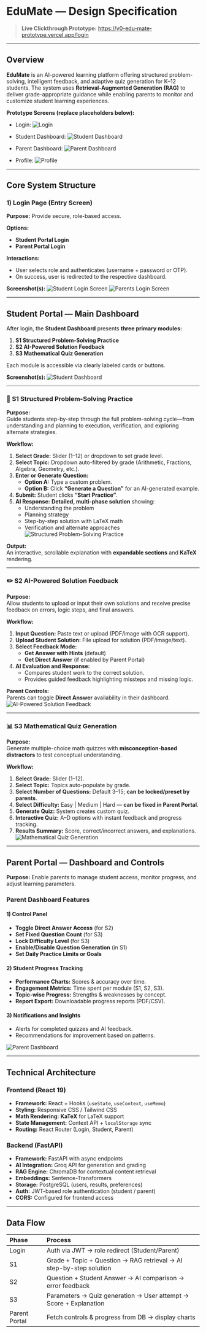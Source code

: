 # EduMate — Design Specification

> **Live Clickthrough Prototype:** https://v0-edu-mate-prototype.vercel.app/login  

---

## Overview

**EduMate** is an AI-powered learning platform offering structured problem-solving, intelligent feedback, and adaptive quiz generation for K–12 students. The system uses **Retrieval-Augmented Generation (RAG)** to deliver grade-appropriate guidance while enabling parents to monitor and customize student learning experiences.

**Prototype Screens (replace placeholders below):**
- Login: ![Login](resources/slogin.png)
  
- Student Dashboard: ![Student Dashboard](resources/sdboard.png)
  
- Parent Dashboard: ![Parent Dashboard](resources/pdboard.png)
  
- Profile: ![Profile](resources/profile.jpeg)

---

## Core System Structure

### 1) Login Page (Entry Screen)
**Purpose:** Provide secure, role-based access.

**Options:**
- **Student Portal Login**
- **Parent Portal Login**

**Interactions:**
- User selects role and authenticates (username + password or OTP).
- On success, user is redirected to the respective dashboard.

**Screenshot(s):**
![Student Login Screen](resources/slogin.png)
![Parents Login Screen](resources/plogin.png)

---

## Student Portal — Main Dashboard

After login, the **Student Dashboard** presents **three primary modules:**
1. **S1 Structured Problem-Solving Practice**
2. **S2 AI-Powered Solution Feedback**
3. **S3 Mathematical Quiz Generation**

Each module is accessible via clearly labeled cards or buttons.

**Screenshot(s):**
![Student Dashboard](resources/sdboard.png)

---

### 🧩 S1 Structured Problem-Solving Practice

**Purpose:**  
Guide students step-by-step through the full problem-solving cycle—from understanding and planning to execution, verification, and exploring alternate strategies.

**Workflow:**
1. **Select Grade:** Slider (1–12) or dropdown to set grade level.  
2. **Select Topic:** Dropdown auto-filtered by grade (Arithmetic, Fractions, Algebra, Geometry, etc.).  
3. **Enter or Generate Question:**  
   - **Option A:** Type a custom problem.  
   - **Option B:** Click **“Generate a Question”** for an AI-generated example.  
4. **Submit:** Student clicks **“Start Practice”**.  
5. **AI Response:** **Detailed, multi-phase solution** showing:  
   - Understanding the problem  
   - Planning strategy  
   - Step-by-step solution with LaTeX math  
   - Verification and alternate approaches  
![Structured Problem-Solving Practice](resources/S1.png)

**Output:**  
An interactive, scrollable explanation with **expandable sections** and **KaTeX** rendering.

---

### ✏️ S2 AI-Powered Solution Feedback

**Purpose:**  
Allow students to upload or input their own solutions and receive precise feedback on errors, logic steps, and final answers.

**Workflow:**
1. **Input Question:** Paste text or upload (PDF/image with OCR support).  
2. **Upload Student Solution:** File upload for solution (PDF/image/text).  
3. **Select Feedback Mode:**  
   - **Get Answer with Hints** (default)  
   - **Get Direct Answer** (if enabled by Parent Portal)  
4. **AI Evaluation and Response:**  
   - Compares student work to the correct solution.  
   - Provides guided feedback highlighting missteps and missing logic.  

**Parent Controls:**  
Parents can toggle **Direct Answer** availability in their dashboard.  
![AI-Powered Solution Feedback](resources/S2.png)

---

### 📊 S3 Mathematical Quiz Generation

**Purpose:**  
Generate multiple-choice math quizzes with **misconception-based distractors** to test conceptual understanding.

**Workflow:**
1. **Select Grade:** Slider (1–12).  
2. **Select Topic:** Topics auto-populate by grade.  
3. **Select Number of Questions:** Default 3–15; **can be locked/preset by parents**.  
4. **Select Difficulty:** Easy | Medium | Hard — **can be fixed in Parent Portal**.  
5. **Generate Quiz:** System creates custom quiz.  
6. **Interactive Quiz:** A–D options with instant feedback and progress tracking.  
7. **Results Summary:** Score, correct/incorrect answers, and explanations.  
![Mathematical Quiz Generation](resources/S3.png)

---

## Parent Portal — Dashboard and Controls

**Purpose:** Enable parents to manage student access, monitor progress, and adjust learning parameters.

### Parent Dashboard Features

#### 1) Control Panel
- **Toggle Direct Answer Access** (for S2)  
- **Set Fixed Question Count** (for S3)  
- **Lock Difficulty Level** (for S3)  
- **Enable/Disable Question Generation** (in S1)  
- **Set Daily Practice Limits or Goals**  

#### 2) Student Progress Tracking
- **Performance Charts:** Scores & accuracy over time.  
- **Engagement Metrics:** Time spent per module (S1, S2, S3).  
- **Topic-wise Progress:** Strengths & weaknesses by concept.  
- **Report Export:** Downloadable progress reports (PDF/CSV).

#### 3) Notifications and Insights
- Alerts for completed quizzes and AI feedback.  
- Recommendations for improvement based on patterns.

![Parent Dashboard](resources/pdboard.png)

---

## Technical Architecture

### Frontend (React 19)
- **Framework:** React + Hooks (`useState`, `useContext`, `useMemo`)  
- **Styling:** Responsive CSS / Tailwind CSS  
- **Math Rendering:** **KaTeX** for LaTeX support  
- **State Management:** Context API + `localStorage` sync  
- **Routing:** React Router (Login, Student, Parent)

### Backend (FastAPI)
- **Framework:** FastAPI with async endpoints  
- **AI Integration:** Groq API for generation and grading  
- **RAG Engine:** ChromaDB for contextual content retrieval  
- **Embeddings:** Sentence-Transformers  
- **Storage:** PostgreSQL (users, results, preferences)  
- **Auth:** JWT-based role authentication (student / parent)  
- **CORS:** Configured for frontend access

---

## Data Flow

| Phase         | Process                                                             |
| :------------ | :------------------------------------------------------------------ |
| Login         | Auth via JWT → role redirect (Student/Parent)                       |
| S1            | Grade + Topic + Question → RAG retrieval → AI step-by-step solution |
| S2            | Question + Student Answer → AI comparison → error feedback          |
| S3            | Parameters → Quiz generation → User attempt → Score + Explanation   |
| Parent Portal | Fetch controls & progress from DB → display charts                  |
